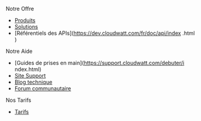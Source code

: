 Notre Offre                                                            
                                                                      
*   [Produits](https://www.cloudwatt.com/fr/produits/)                
*   [Solutions](https://www.cloudwatt.com/fr/solutions/)              
*   [Référentiels des APIs](https://dev.cloudwatt.com/fr/doc/api/index
.html )                                                               
                                                                      
Notre Aide                                                            
                                                                      
*   [Guides de prises en main](https://support.cloudwatt.com/debuter/i
ndex.html)                                                            
*   [Site Support](https://support.cloudwatt.com/index.html)          
*   [Blog technique](https://dev.cloudwatt.com/fr/blog/index.html)    
*   [Forum communautaire](https://dev.cloudwatt.com/fr/communaute.html
)                                                                     
                                                                      
Nos Tarifs                                                            
                                                                      
*   [Tarifs](https://www.cloudwatt.com/fr/produits/tarifs.html)

